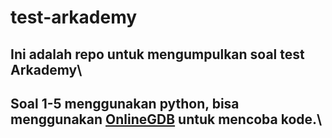 # test-arkademy
Ini adalah repo untuk mengumpulkan soal test Arkademy\
----------------------------------
Soal 1-5 menggunakan **python**, bisa menggunakan [OnlineGDB](https://www.onlinegdb.com/) untuk mencoba kode.\
----------------------------------

